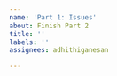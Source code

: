 ```yaml
---
name: 'Part 1: Issues'
about: Finish Part 2
title: ''
labels: ''
assignees: adhithiganesan

---
```




